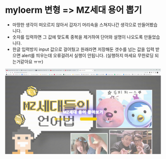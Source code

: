 # myloerm 변형 => MZ세대 용어 뽑기

  - 마땅한 생각이 떠오르지 않아서 갑자기 머리속을 스쳐지나간 생각으로 만들어봤습니다.
  - 숫자를 입력하면 그 값에 맞도록 중복을 제거하여 단어와 설명이 나오도록 만들었습니다.
  - 한글 입력방지 input 값으로 걸어뒀고 원래라면 저장해둔 갯수를 넘는 값을 입력 받으면 alert를 띄우는데 오류걸려서 실행이 안됩니다. (실행하지 마세요 무한로딩 되는거같아요 ㅠㅠ)

  ![mz](./MZ%EC%9A%A9%EC%96%B4.gif)